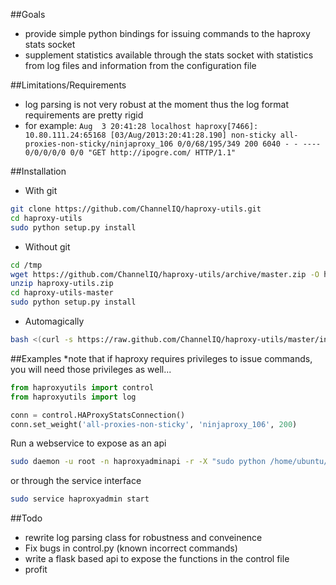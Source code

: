##Goals
*  provide simple python bindings for issuing commands to the haproxy stats socket
*  supplement statistics available through the stats socket with statistics from log files and information from the configuration file

##Limitations/Requirements
*  log parsing is not very robust at the moment thus the log format requirements are pretty rigid
*  for example:
```Aug  3 20:41:28 localhost haproxy[7466]: 10.80.111.24:65168 [03/Aug/2013:20:41:28.190] non-sticky all-proxies-non-sticky/ninjaproxy_106 0/0/68/195/349 200 6040 - - ---- 0/0/0/0/0 0/0 "GET http://ipogre.com/ HTTP/1.1"```

##Installation
*  With git
```bash
git clone https://github.com/ChannelIQ/haproxy-utils.git
cd haproxy-utils
sudo python setup.py install
```

*  Without git
```bash
cd /tmp
wget https://github.com/ChannelIQ/haproxy-utils/archive/master.zip -O haproxy-utils.zip
unzip haproxy-utils.zip
cd haproxy-utils-master
sudo python setup.py install
```

*  Automagically
```bash
bash <(curl -s https://raw.github.com/ChannelIQ/haproxy-utils/master/install)
```

##Examples
*note that if haproxy requires privileges to issue commands, you will need those privileges as well...
```python
from haproxyutils import control
from haproxyutils import log

conn = control.HAProxyStatsConnection()
conn.set_weight('all-proxies-non-sticky', 'ninjaproxy_106', 200)
```

Run a webservice to expose as an api
```bash
sudo daemon -u root -n haproxyadminapi -r -X "sudo python /home/ubuntu/haproxy-utils/haproxyadmin/views.py"
```
or through the service interface
```bash
sudo service haproxyadmin start
```

##Todo
* rewrite log parsing class for robustness and conveinence
* Fix bugs in control.py (known incorrect commands)
* write a flask based api to expose the functions in the control file
* profit
